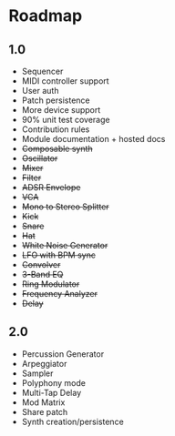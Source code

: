 # Roadmap

## 1.0
+ Sequencer
+ MIDI controller support
+ User auth
+ Patch persistence
+ More device support
+ 90% unit test coverage
+ Contribution rules
+ Module documentation + hosted docs
+ ~~Composable synth~~
+ ~~Oscillator~~
+ ~~Mixer~~
+ ~~Filter~~
+ ~~ADSR Envelope~~
+ ~~VCA~~
+ ~~Mono to Stereo Splitter~~
+ ~~Kick~~
+ ~~Snare~~
+ ~~Hat~~
+ ~~White Noise Generator~~
+ ~~LFO with BPM sync~~
+ ~~Convolver~~
+ ~~3-Band EQ~~
+ ~~Ring Modulator~~
+ ~~Frequency Analyzer~~
+ ~~Delay~~

## 2.0
+ Percussion Generator
+ Arpeggiator
+ Sampler
+ Polyphony mode
+ Multi-Tap Delay
+ Mod Matrix
+ Share patch
+ Synth creation/persistence
